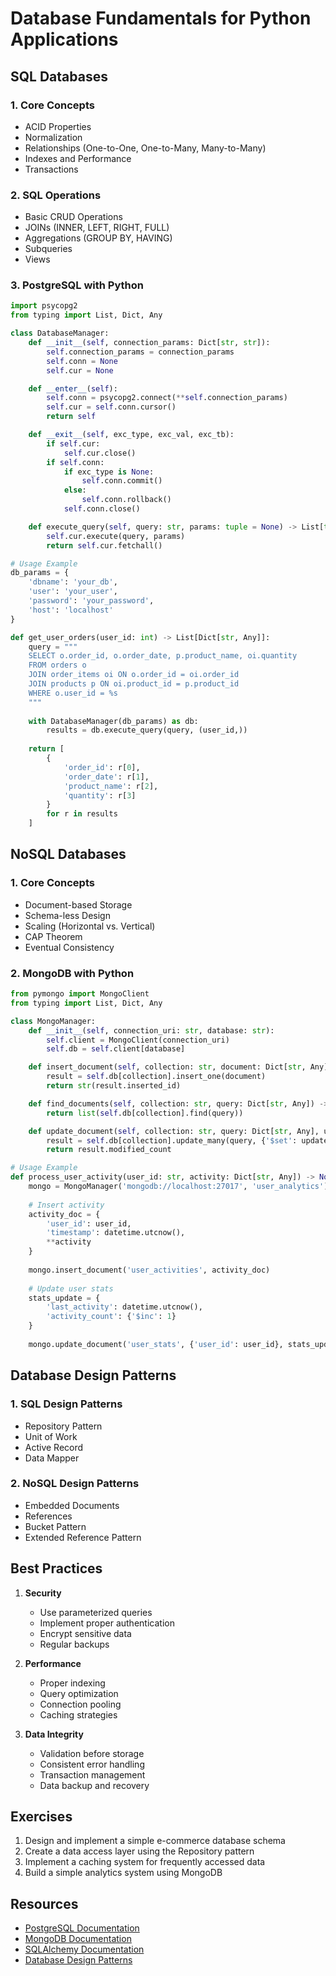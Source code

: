 # Database Fundamentals for Python Applications

## SQL Databases

### 1. Core Concepts
- ACID Properties
- Normalization
- Relationships (One-to-One, One-to-Many, Many-to-Many)
- Indexes and Performance
- Transactions

### 2. SQL Operations
- Basic CRUD Operations
- JOINs (INNER, LEFT, RIGHT, FULL)
- Aggregations (GROUP BY, HAVING)
- Subqueries
- Views

### 3. PostgreSQL with Python
```python
import psycopg2
from typing import List, Dict, Any

class DatabaseManager:
    def __init__(self, connection_params: Dict[str, str]):
        self.connection_params = connection_params
        self.conn = None
        self.cur = None

    def __enter__(self):
        self.conn = psycopg2.connect(**self.connection_params)
        self.cur = self.conn.cursor()
        return self

    def __exit__(self, exc_type, exc_val, exc_tb):
        if self.cur:
            self.cur.close()
        if self.conn:
            if exc_type is None:
                self.conn.commit()
            else:
                self.conn.rollback()
            self.conn.close()

    def execute_query(self, query: str, params: tuple = None) -> List[tuple]:
        self.cur.execute(query, params)
        return self.cur.fetchall()

# Usage Example
db_params = {
    'dbname': 'your_db',
    'user': 'your_user',
    'password': 'your_password',
    'host': 'localhost'
}

def get_user_orders(user_id: int) -> List[Dict[str, Any]]:
    query = """
    SELECT o.order_id, o.order_date, p.product_name, oi.quantity
    FROM orders o
    JOIN order_items oi ON o.order_id = oi.order_id
    JOIN products p ON oi.product_id = p.product_id
    WHERE o.user_id = %s
    """
    
    with DatabaseManager(db_params) as db:
        results = db.execute_query(query, (user_id,))
        
    return [
        {
            'order_id': r[0],
            'order_date': r[1],
            'product_name': r[2],
            'quantity': r[3]
        }
        for r in results
    ]
```

## NoSQL Databases

### 1. Core Concepts
- Document-based Storage
- Schema-less Design
- Scaling (Horizontal vs. Vertical)
- CAP Theorem
- Eventual Consistency

### 2. MongoDB with Python
```python
from pymongo import MongoClient
from typing import List, Dict, Any

class MongoManager:
    def __init__(self, connection_uri: str, database: str):
        self.client = MongoClient(connection_uri)
        self.db = self.client[database]

    def insert_document(self, collection: str, document: Dict[str, Any]) -> str:
        result = self.db[collection].insert_one(document)
        return str(result.inserted_id)

    def find_documents(self, collection: str, query: Dict[str, Any]) -> List[Dict[str, Any]]:
        return list(self.db[collection].find(query))

    def update_document(self, collection: str, query: Dict[str, Any], update: Dict[str, Any]) -> int:
        result = self.db[collection].update_many(query, {'$set': update})
        return result.modified_count

# Usage Example
def process_user_activity(user_id: str, activity: Dict[str, Any]) -> None:
    mongo = MongoManager('mongodb://localhost:27017', 'user_analytics')
    
    # Insert activity
    activity_doc = {
        'user_id': user_id,
        'timestamp': datetime.utcnow(),
        **activity
    }
    
    mongo.insert_document('user_activities', activity_doc)
    
    # Update user stats
    stats_update = {
        'last_activity': datetime.utcnow(),
        'activity_count': {'$inc': 1}
    }
    
    mongo.update_document('user_stats', {'user_id': user_id}, stats_update)
```

## Database Design Patterns

### 1. SQL Design Patterns
- Repository Pattern
- Unit of Work
- Active Record
- Data Mapper

### 2. NoSQL Design Patterns
- Embedded Documents
- References
- Bucket Pattern
- Extended Reference Pattern

## Best Practices

1. **Security**
   - Use parameterized queries
   - Implement proper authentication
   - Encrypt sensitive data
   - Regular backups

2. **Performance**
   - Proper indexing
   - Query optimization
   - Connection pooling
   - Caching strategies

3. **Data Integrity**
   - Validation before storage
   - Consistent error handling
   - Transaction management
   - Data backup and recovery

## Exercises

1. Design and implement a simple e-commerce database schema
2. Create a data access layer using the Repository pattern
3. Implement a caching system for frequently accessed data
4. Build a simple analytics system using MongoDB

## Resources
- [PostgreSQL Documentation](https://www.postgresql.org/docs/)
- [MongoDB Documentation](https://docs.mongodb.com/)
- [SQLAlchemy Documentation](https://docs.sqlalchemy.org/)
- [Database Design Patterns](https://www.mongodb.com/blog/post/building-with-patterns-a-summary) 